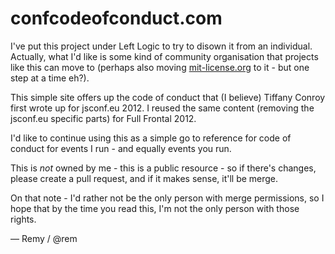 confcodeofconduct.com
=====================

I've put this project under Left Logic to try to disown it from an individual. Actually, what I'd like is some kind of community organisation that projects like this can move to (perhaps also moving [mit-license.org](https://github.com/remy/mit-license) to it - but one step at a time eh?).

This simple site offers up the code of conduct that (I believe) Tiffany Conroy first wrote up for jsconf.eu 2012. I reused the same content (removing the jsconf.eu specific parts) for Full Frontal 2012. 

I'd like to continue using this as a simple go to reference for code of conduct for events I run - and equally events you run.

This is *not* owned by me - this is a public resource - so if there's changes, please create a pull request, and if it makes sense, it'll be merge.

On that note - I'd rather not be the only person with merge permissions, so I hope that by the time you read this, I'm not the only person with those rights.

&mdash; Remy / @rem